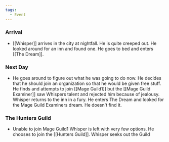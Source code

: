 ```yaml
---
tags:
  - Event
---
```

### Arrival
- [[Whisper]] arrives in the city at nightfall. He is quite creeped out. He looked around for an inn and found one. He goes to bed and enters [[The Dream]]. 
### Next Day
- He goes around to figure out what he was going to do now. He decides that he should join an organization so that he would be given free stuff. He finds and attempts to join [[Mage Guild1]] but the [[Mage Guild Examiner]] saw Whispers talent and rejected him because of jealousy. Whisper returns to the inn in a fury. He enters The Dream and looked for the Mage Guild Examiners dream. He doesn't find it.
### The Hunters Guild
- Unable to join Mage Guild1 Whisper is left with very few options. He chooses to join the [[Hunters Guild]]. Whisper seeks out the Guild 
